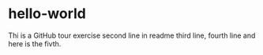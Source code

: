 # hello-world
Thi is  a GitHub tour exercise
second line in readme
third line,
fourth line
and here is the fivth.

